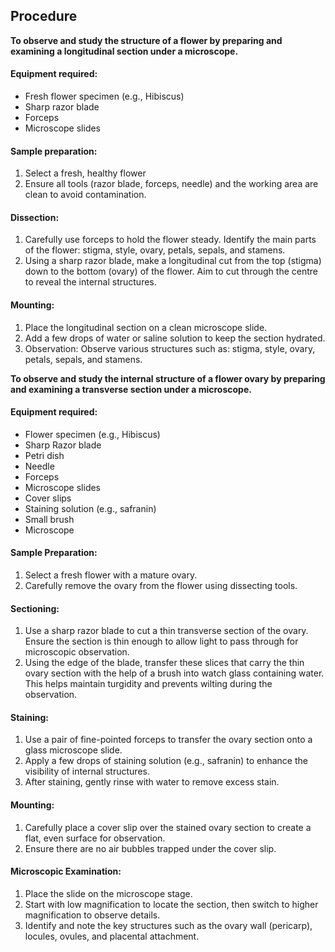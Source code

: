 ## Procedure

**To observe and study the structure of a flower by preparing and examining a longitudinal section under a microscope.**

#### Equipment required:
- Fresh flower specimen (e.g., Hibiscus)
- Sharp razor blade 
- Forceps
- Microscope slides 


#### Sample preparation:
1. Select a fresh, healthy flower
2. Ensure all tools (razor blade, forceps, needle) and the working area are clean to avoid contamination.

#### Dissection:
1. Carefully use forceps to hold the flower steady. Identify the main parts of the flower: stigma, style, ovary, petals, sepals, and stamens.
2. Using a sharp razor blade, make a longitudinal cut from the top (stigma) down to the bottom (ovary) of the flower. Aim to cut through the centre to reveal the internal structures.

#### Mounting:
1. Place the longitudinal section on a clean microscope slide.
2. Add a few drops of water or saline solution to keep the section hydrated.
3. Observation: Observe various structures such as: stigma, style, ovary, petals, sepals, and stamens.


**To observe and study the internal structure of a flower ovary by preparing and examining a transverse section under a microscope.**

#### Equipment required:
- Flower specimen (e.g., Hibiscus)
- Sharp Razor blade 
- Petri dish
- Needle 
- Forceps
- Microscope slides
- Cover slips
- Staining solution (e.g., safranin)
- Small brush
- Microscope


#### Sample Preparation:
1. Select a fresh flower with a mature ovary.
2. Carefully remove the ovary from the flower using dissecting tools.

#### Sectioning:
1. Use a sharp razor blade to cut a thin transverse section of the ovary. Ensure the section is thin enough to allow light to pass through for microscopic observation.
2. Using the edge of the blade, transfer these slices that carry the thin ovary section with the help of a brush into watch glass containing water. This helps maintain turgidity and prevents wilting during the observation.

#### Staining:
1. Use a pair of fine-pointed forceps to transfer the ovary section onto a glass microscope slide.
2. Apply a few drops of staining solution (e.g., safranin) to enhance the visibility of internal structures.
3. After staining, gently rinse with water to remove excess stain.

#### Mounting:
1. Carefully place a cover slip over the stained ovary section to create a flat, even surface for observation.
2. Ensure there are no air bubbles trapped under the cover slip.

#### Microscopic Examination:
1. Place the slide on the microscope stage.
2. Start with low magnification to locate the section, then switch to higher magnification to observe details.
3. Identify and note the key structures such as the ovary wall (pericarp), locules, ovules, and placental attachment.
